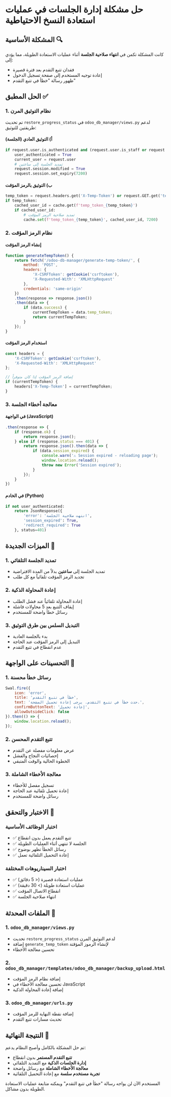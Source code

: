 # حل مشكلة إدارة الجلسات في عمليات استعادة النسخ الاحتياطية

## المشكلة الأساسية 🔍

كانت المشكلة تكمن في **انتهاء صلاحية الجلسة** أثناء عمليات الاستعادة الطويلة، مما يؤدي إلى:
- فقدان تتبع التقدم بعد فترة قصيرة
- إعادة توجيه المستخدم إلى صفحة تسجيل الدخول
- ظهور رسالة "خطأ في تتبع التقدم"

## الحل المطبق ✅

### 1. نظام التوثيق المرن

تم تحديث `restore_progress_status` في `odoo_db_manager/views.py` لدعم طريقتين للتوثيق:

#### أ) التوثيق العادي (الجلسة)
```python
if request.user.is_authenticated and (request.user.is_staff or request.user.is_superuser):
    user_authenticated = True
    current_user = request.user
    # تمديد الجلسة إلى ساعتين
    request.session.modified = True
    request.session.set_expiry(7200)
```

#### ب) التوثيق بالرمز المؤقت
```python
temp_token = request.headers.get('X-Temp-Token') or request.GET.get('temp_token')
if temp_token:
    cached_user_id = cache.get(f'temp_token_{temp_token}')
    if cached_user_id:
        # تمديد صلاحية الرمز المؤقت
        cache.set(f'temp_token_{temp_token}', cached_user_id, 7200)
```

### 2. نظام الرمز المؤقت

#### إنشاء الرمز المؤقت
```javascript
function generateTempToken() {
    return fetch('/odoo-db-manager/generate-temp-token/', {
        method: 'POST',
        headers: {
            'X-CSRFToken': getCookie('csrftoken'),
            'X-Requested-With': 'XMLHttpRequest'
        },
        credentials: 'same-origin'
    })
    .then(response => response.json())
    .then(data => {
        if (data.success) {
            currentTempToken = data.temp_token;
            return currentTempToken;
        }
    });
}
```

#### استخدام الرمز المؤقت
```javascript
const headers = {
    'X-CSRFToken': getCookie('csrftoken'),
    'X-Requested-With': 'XMLHttpRequest'
};

// إضافة الرمز المؤقت إذا كان متوفراً
if (currentTempToken) {
    headers['X-Temp-Token'] = currentTempToken;
}
```

### 3. معالجة أخطاء الجلسة

#### في الواجهة (JavaScript)
```javascript
.then(response => {
    if (response.ok) {
        return response.json();
    } else if (response.status === 401) {
        return response.json().then(data => {
            if (data.session_expired) {
                console.warn('⚠️ Session expired - reloading page');
                window.location.reload();
                throw new Error('Session expired');
            }
        });
    }
})
```

#### في الخادم (Python)
```python
if not user_authenticated:
    return JsonResponse({
        'error': 'انتهت صلاحية الجلسة',
        'session_expired': True,
        'redirect_required': True
    }, status=401)
```

## الميزات الجديدة 🚀

### 1. تمديد الجلسة التلقائي
- تمديد الجلسة إلى **ساعتين** بدلاً من المدة الافتراضية
- تجديد الرمز المؤقت تلقائياً مع كل طلب

### 2. إعادة المحاولة الذكية
- إعادة المحاولة تلقائياً عند فشل الطلب
- إيقاف التتبع بعد 5 محاولات فاشلة
- رسائل خطأ واضحة للمستخدم

### 3. التبديل السلس بين طرق التوثيق
- بدء بالجلسة العادية
- التبديل إلى الرمز المؤقت عند الحاجة
- عدم انقطاع في تتبع التقدم

## التحسينات على الواجهة 💫

### 1. رسائل خطأ محسنة
```javascript
Swal.fire({
    icon: 'error',
    title: 'خطأ في تتبع التقدم',
    text: 'حدث خطأ في تتبع التقدم. يرجى إعادة تحميل الصفحة.',
    confirmButtonText: 'إعادة تحميل',
    allowOutsideClick: false
}).then(() => {
    window.location.reload();
});
```

### 2. تتبع التقدم المحسن
- عرض معلومات مفصلة عن التقدم
- إحصائيات النجاح والفشل
- الخطوة الحالية والوقت المتبقي

### 3. معالجة الأخطاء الشاملة
- تسجيل مفصل للأخطاء
- إعادة تحميل تلقائية عند الحاجة
- رسائل واضحة للمستخدم

## الاختبار والتحقق 🧪

### اختبار الوظائف الأساسية
- ✅ تتبع التقدم يعمل بدون انقطاع
- ✅ الجلسة لا تنتهي أثناء العمليات الطويلة
- ✅ رسائل الخطأ تظهر بوضوح
- ✅ إعادة التحميل التلقائية تعمل

### اختبار السيناريوهات المختلفة
- ✅ عمليات استعادة قصيرة (< 5 دقائق)
- ✅ عمليات استعادة طويلة (> 30 دقيقة)
- ✅ انقطاع الاتصال المؤقت
- ✅ انتهاء صلاحية الجلسة

## الملفات المحدثة 📁

### 1. `odoo_db_manager/views.py`
- تحديث `restore_progress_status` لدعم التوثيق المرن
- إضافة `generate_temp_token` لإنشاء الرموز المؤقتة
- تحسين معالجة الأخطاء

### 2. `odoo_db_manager/templates/odoo_db_manager/backup_upload.html`
- إضافة نظام الرمز المؤقت
- تحسين معالجة الأخطاء في JavaScript
- إضافة إعادة المحاولة الذكية

### 3. `odoo_db_manager/urls.py`
- إضافة نقطة النهاية للرمز المؤقت
- تحديث مسارات تتبع التقدم

## النتيجة النهائية 🎯

تم حل المشكلة بالكامل وأصبح النظام يدعم:
- **تتبع التقدم المستمر** بدون انقطاع
- **إدارة الجلسات الذكية** مع التمديد التلقائي
- **معالجة الأخطاء الشاملة** مع رسائل واضحة
- **تجربة مستخدم سلسة** مع إعادة التحميل التلقائية

المستخدم الآن لن يواجه رسالة "خطأ في تتبع التقدم" ويمكنه متابعة عمليات الاستعادة الطويلة بدون مشاكل. 